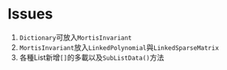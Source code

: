 # Issues

1. `Dictionary`可放入`MortisInvariant`
2. `MortisInvariant`放入`LinkedPolynomial`與`LinkedSparseMatrix`
3. 各種List新增`[]`的多載以及`SubListData()`方法